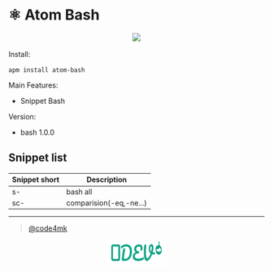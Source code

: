 #  ⚛️ Atom Bash

<p align="center" ><img src="https://user-images.githubusercontent.com/17185462/43356534-0acdf760-9294-11e8-9227-17c3c5a4fcb5.jpg"></p>



Install:
```ssh
apm install atom-bash
```

Main Features:

  - Snippet Bash


Version:

  - bash 1.0.0


## Snippet list
|Snippet short| Description|
|----|-----------|
| s- | bash all  |
| sc- | comparision(-eq,-ne...) |


---
> [@code4mk](https://twitter.com/code4mk)


<a href="https://twitter.com/0devco"><p align="center" ><img src="https://raw.githubusercontent.com/0devco/docs/master/.devco-images/logo-transparent.png"></p></a>
